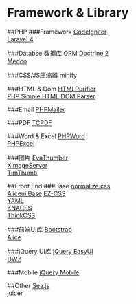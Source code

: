 Framework & Library
============

##PHP
###Framework
[CodeIgniter](http://codeigniter.org.cn/)  
[Laravel 4](http://laravel.com/)	

###Databse 数据库 ORM
[Doctrine 2](http://www.doctrine-project.org/)	
[Medoo](http://medoo.in/)	

###CSS/JS压缩器
[minify](https://code.google.com/p/minify/)	

###HTML & Dom
[HTMLPurifier](http://htmlpurifier.org/)	
[PHP Simple HTML DOM Parser](http://simplehtmldom.sourceforge.net/)	

###Email
[PHPMailer](https://github.com/PHPMailer/PHPMailer)	

###PDF
[TCPDF](http://www.tcpdf.org/)	

###Word & Excel
[PHPWord](https://github.com/PHPOffice/PHPWord)			
[PHPExcel](https://github.com/PHPOffice/PHPExcel)	

###图片
[EvaThumber](https://github.com/AlloVince/EvaThumber)	
[XImageServer](https://gitcafe.com/xiongchuan86/XImageServer)	
[TimThumb](http://www.binarymoon.co.uk/projects/timthumb/)	

##Front End 
###Base
[normalize.css](http://necolas.github.io/normalize.css/)	
[Aliceui Base](https://github.com/aliceui/base)	
[EZ-CSS](http://www.ez-css.org/)	
[YAML](http://www.yaml.de)	
[KNACSS](http://www.knacss.com/)	
[ThinkCSS](https://code.google.com/p/thinkcss/)	

###前端UI库
[Bootstrap](http://getbootstrap.com/)	
[Alice](http://aliceui.org/)	

###jQuery UI库
[jQuery EasyUI](http://www.jeasyui.com/)	
[DWZ](http://j-ui.com/)	

###Mobile
[jQuery Mobile](http://jquerymobile.com/)	

##Other
[Sea.js](http://seajs.org/docs/)	
[juicer](http://juicer.name/)  
